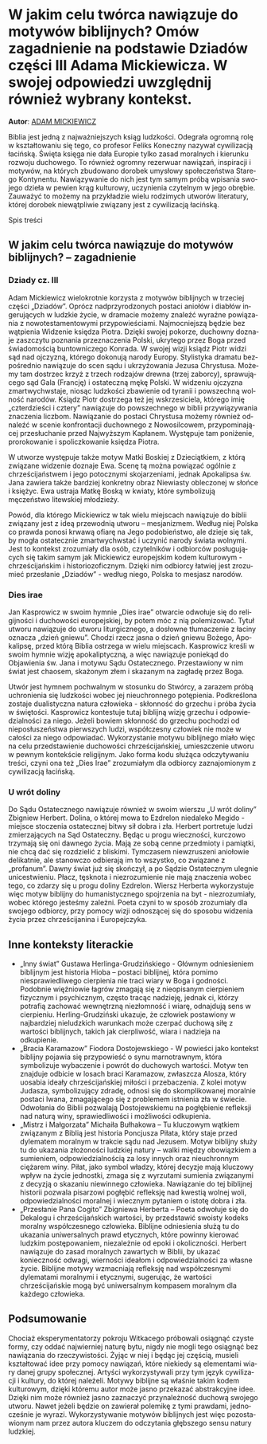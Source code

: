 # W jakim celu twórca nawiązuje do motywów biblijnych? Omów zagadnienie na podstawie Dziadów części III Adama Mickiewicza. W swojej odpowiedzi uwzględnij również wybrany kontekst.

**Autor**: [ADAM MICKIEWICZ](https://poezja.org/wz/Adam_Mickiewicz/)

Bi­blia jest jed­ną z naj­waż­niej­szych ksiąg ludz­ko­ści. Ode­gra­ła ogrom­ną rolę w kształ­to­wa­niu się tego, co pro­fe­sor Fe­liks Ko­necz­ny na­zy­wał cywilizacją łacińską. Świę­ta księ­ga nie dała Eu­ro­pie tyl­ko za­sad mo­ral­nych i kie­run­ku roz­wo­ju du­cho­we­go. To rów­nież ogrom­ny rezerwuar nawiązań, inspiracji i motywów, na któ­rych zbu­do­wa­no do­ro­bek umy­sło­wy spo­łe­czeń­stwa Sta­re­go Kon­ty­nen­tu. Na­wią­zy­wa­nie do nich jest tym sa­mym pró­bą wpi­sa­nia swo­je­go dzie­ła w pe­wien krąg kulturowy, uczy­nie­nia czy­tel­nym w jego ob­rę­bie. Za­uwa­żyć to mo­że­my na przy­kła­dzie wie­lu ro­dzi­mych utwo­rów li­te­ra­tu­ry, któ­rej do­ro­bek nie­wąt­pli­wie zwią­za­ny jest z cy­wi­li­za­cją ła­ciń­ską.

Spis treści



## W jakim celu twórca nawiązuje do motywów biblijnych? – zagadnienie

### Dziady cz. III

Adam Mic­kie­wicz wie­lo­krot­nie ko­rzy­sta z mo­ty­wów bi­blij­nych w trze­ciej czę­ści „Dzia­dów”. Oprócz nad­przy­ro­dzo­nych postaci aniołów i diabłów in­ge­ru­ją­cych w ludz­kie ży­cie, w dra­ma­cie mo­że­my zna­leźć wy­raź­ne po­wią­za­nia z no­wo­te­sta­men­to­wy­mi przy­po­wie­ścia­mi. Naj­moc­niej­szą bę­dzie bez wąt­pie­nia Widzenie księdza Piotra. Dzię­ki swo­jej pokorze, du­chow­ny do­zna­je za­szczy­tu poznania przeznaczenia Polski, ukry­te­go przez Boga przed świa­do­mo­ścią bun­tow­ni­cze­go Kon­ra­da. W swo­jej wi­zji ksiądz Piotr widzi sąd nad ojczyzną, którego dokonują narody Europy. Sty­li­sty­ka dra­ma­tu bez­po­śred­nio na­wią­zu­je do scen sądu i ukrzyżowania Jezusa Chrystusa. Mo­że­my tam do­strzec krzyż z trzech ro­dza­jów drew­na (trzej za­bor­cy), spra­wu­ją­ce­go sąd Gala (Fran­cję) i osta­tecz­ną mękę Pol­ski. W widzeniu ojczyzna zmartwychwstaje, nio­sąc ludz­ko­ści zba­wie­nie od ty­ra­nii i po­wszech­ną wol­ność na­ro­dów. Ksiądz Piotr do­strze­ga też jej wskrze­si­cie­la, któ­re­go imię „czterdzieści i cztery” na­wią­zu­je do po­wszech­ne­go w bi­blii przy­wią­zy­wa­nia zna­cze­nia licz­bom. Nawiązanie do postaci Chrystusa mo­że­my rów­nież od­na­leźć w sce­nie konfrontacji duchownego z Nowosilcowem, przy­po­mi­na­ją­cej prze­słu­cha­nie przed Naj­wyż­szym Ka­pła­nem. Wy­stę­pu­je tam poniżenie, prorokowanie i spoliczkowanie księdza Piotra.

W utwo­rze wy­stę­pu­je tak­że mo­tyw Matki Boskiej z Dzieciątkiem, z któ­rą zwią­za­ne wi­dze­nie do­zna­je Ewa. Sce­nę tą moż­na po­wią­zać ogól­nie z chrze­ści­jań­stwem i jego po­tocz­ny­mi sko­ja­rze­nia­mi, jed­nak Apokalipsa św. Jana za­wie­ra tak­że bar­dziej kon­kret­ny obraz Niewiasty obleczonej w słońce i księżyc. Ewa ustra­ja Mat­kę Bo­ską w kwia­ty, któ­re sym­bo­li­zu­ją męczeństwo litewskiej młodzieży.



Po­wód, dla któ­re­go Mic­kie­wicz w tak wie­lu miej­scach na­wią­zu­je do bi­blii zwią­za­ny jest z ideą prze­wod­nią utwo­ru – mesjanizmem. We­dług niej Pol­ska co praw­da ponosi krwawą ofiarę na Jego po­do­bień­stwo, ale dzieje się tak, by mogła ostatecznie zmartwychwstać i uczynić narody świata wolnymi. Jest to kon­tekst zro­zu­mia­ły dla osób, czy­tel­ni­ków i od­bior­ców po­słu­gu­ją­cych się ta­kim sa­mym jak Mic­kie­wicz eu­ro­pej­skim kodem kulturowym - chrze­ści­jań­skim i hi­sto­rio­zo­ficz­nym. Dzię­ki nim od­bior­cy ła­twiej jest zro­zu­mieć prze­sła­nie „Dzia­dów” - we­dług nie­go, Polska to mesjasz narodów.

### Dies irae

Jan Kasprowicz w swo­im hym­nie „Dies irae” otwar­cie od­wo­łu­je się do re­li­gij­no­ści i du­cho­wo­ści eu­ro­pej­skiej, by po­tem móc z nią polemizować. Ty­tuł utwo­ru nawiązuje do utworu liturgicznego, a do­słow­ne tłu­ma­cze­nie z ła­ci­ny ozna­cza „dzień gniewu”. Cho­dzi rzecz ja­sna o dzień gniewu Bożego, Apo­ka­lip­sę, przed któ­rą Bi­blia ostrze­ga w wie­lu miej­scach. Ka­spro­wicz kre­śli w swo­im hym­nie wizję apokaliptyczną, a więc nawiązuje poniekąd do Objawienia św. Jana i motywu Sądu Ostatecznego. Prze­sta­wio­ny w nim świat jest cha­osem, ska­żo­nym złem i ska­za­nym na za­gła­dę przez Boga.



Utwór jest hymnem pochwalnym w stosunku do Stwórcy, a za­ra­zem pró­bą uchro­nie­nia się ludz­ko­ści wo­bec jej nie­uchron­ne­go po­tę­pie­nia. Pod­kre­ślo­na zo­sta­je dualistyczna natura człowieka - skłonność do grzechu i próba życia w świętości. Ka­spro­wicz kon­te­stu­je tu­taj bi­blij­ną wi­zję grze­chu i od­po­wie­dzial­no­ści za nie­go. Jeżeli bowiem skłonność do grzechu pochodzi od nieposłuszeństwa pierwszych ludzi, współczesny człowiek nie może w całości za niego odpowiadać. Wy­ko­rzy­sta­nie mo­ty­wu bi­blij­ne­go mia­ło więc na celu przed­sta­wie­nie du­cho­wo­ści chrze­ści­jań­skiej, umiesz­cze­nie utwo­ru w pew­nym kon­tek­ście re­li­gij­nym. Jako for­ma kodu słu­żą­ca od­czy­ty­wa­niu tre­ści, czy­ni ona też „Dies Irae” zro­zu­mia­łym dla od­bior­cy za­zna­jo­mio­nym z cy­wi­li­za­cją ła­ciń­ską.

### U wrót doliny

Do Sądu Osta­tecz­ne­go na­wią­zu­je rów­nież w swo­im wier­szu „U wrót doliny” Zbigniew Herbert. Do­li­na, o któ­rej mowa to Ezdrelon niedaleko Megido - miejsce stoczenia ostatecznej bitwy sił dobra i zła. Her­bert por­tre­tu­je ludzi zmierzających na Sąd Ostateczny. Bę­dąc u pro­gu wiecz­no­ści, kur­czo­wo trzy­ma­ją się oni daw­ne­go ży­cia. Mają ze sobą cen­ne przed­mio­ty i pa­miąt­ki, nie chcą dać się roz­dzie­lić z bli­ski­mi. Tym­cza­sem nie­wzru­sze­ni aniołowie delikatnie, ale stanowczo odbierają im to wszystko, co związane z „profanum”. Daw­ny świat już się skoń­czył, a po Są­dzie Osta­tecz­nym ule­gnie uni­ce­stwie­niu. Płacz, tę­sk­no­ta i nie­zro­zu­mie­nie nie mają zna­cze­nia wo­bec tego, co zda­rzy się u pro­gu do­li­ny Ez­dre­lon. Wiersz Her­ber­ta wykorzystuje więc motyw biblijny do humanistycznego spojrzenia na byt - nie­zro­zu­mia­ły, wo­bec któ­re­go je­ste­śmy za­leż­ni. Po­eta czy­ni to w spo­sób zro­zu­mia­ły dla swo­je­go od­bior­cy, przy po­mo­cy wi­zji od­no­szą­cej się do spo­so­bu wi­dze­nia ży­cia przez chrze­ści­ja­ni­na i Eu­ro­pej­czy­ka.



## Inne konteksty literackie

- „Inny świat” Gustawa Herlinga-Grudzińskiego - Głównym odniesieniem biblijnym jest historia Hioba – postaci biblijnej, która pomimo niesprawiedliwego cierpienia nie traci wiary w Boga i godności. Podobnie więźniowie łagrów zmagają się z nieopisanym cierpieniem fizycznym i psychicznym, często tracąc nadzieję, jednak ci, którzy potrafią zachować wewnętrzną niezłomność i wiarę, odnajdują sens w cierpieniu. Herling-Grudziński ukazuje, że człowiek postawiony w najbardziej nieludzkich warunkach może czerpać duchową siłę z wartości biblijnych, takich jak cierpliwość, wiara i nadzieja na odkupienie.
- „Bracia Karamazow” Fiodora Dostojewskiego - W powieści jako kontekst biblijny pojawia się przypowieść o synu marnotrawnym, która symbolizuje wybaczenie i powrót do duchowych wartości. Motyw ten znajduje odbicie w losach braci Karamazow, zwłaszcza Alosza, który uosabia ideały chrześcijańskiej miłości i przebaczenia. Z kolei motyw Judasza, symbolizujący zdradę, odnosi się do skomplikowanej moralnie postaci Iwana, zmagającego się z problemem istnienia zła w świecie. Odwołania do Biblii pozwalają Dostojewskiemu na pogłębienie refleksji nad naturą winy, sprawiedliwości i możliwości odkupienia.
- „Mistrz i Małgorzata” Michaiła Bułhakowa – Tu kluczowym wątkiem związanym z Biblią jest historia Poncjusza Piłata, który staje przed dylematem moralnym w trakcie sądu nad Jezusem. Motyw biblijny służy tu do ukazania złożoności ludzkiej natury – walki między obowiązkiem a sumieniem, odpowiedzialnością za losy innych oraz nieuchronnym ciężarem winy. Piłat, jako symbol władzy, której decyzje mają kluczowy wpływ na życie jednostki, zmaga się z wyrzutami sumienia związanymi z decyzją o skazaniu niewinnego człowieka. Nawiązanie do tej biblijnej historii pozwala pisarzowi pogłębić refleksję nad kwestią wolnej woli, odpowiedzialności moralnej i wiecznym pytaniem o istotę dobra i zła.
- „Przesłanie Pana Cogito” Zbigniewa Herberta – Poeta odwołuje się do Dekalogu i chrześcijańskich wartości, by przedstawić swoisty kodeks moralny współczesnego człowieka. Biblijne odniesienia służą tu do ukazania uniwersalnych prawd etycznych, które powinny kierować ludzkim postępowaniem, niezależnie od epoki i okoliczności. Herbert nawiązuje do zasad moralnych zawartych w Biblii, by ukazać konieczność odwagi, wierności ideałom i odpowiedzialności za własne życie. Biblijne motywy wzmacniają refleksję nad współczesnymi dylematami moralnymi i etycznymi, sugerując, że wartości chrześcijańskie mogą być uniwersalnym kompasem moralnym dla każdego człowieka.

## Podsumowanie

Cho­ciaż eks­pe­ry­men­ta­to­rzy po­kro­ju Wit­ka­ce­go pró­bo­wa­li osią­gnąć czy­ste for­my, czy od­dać naj­wier­niej na­tu­rę bytu, ni­g­dy nie mo­gli tego osią­gnąć bez na­wią­za­nia do rze­czy­wi­sto­ści. Żyjąc w niej i bę­dąc jej czę­ścią, mu­sie­li kształ­to­wać idee przy po­mo­cy na­wią­zań, któ­re nie­kie­dy są ele­men­ta­mi wia­ry da­nej gru­py spo­łecz­nej. Ar­ty­ści wy­ko­rzy­sty­wa­li przy tym ję­zyk cy­wi­li­za­cji i kul­tu­ry, do któ­rej na­le­że­li. Motywy biblijne są właśnie takim kodem kulturowym, dzięki któremu autor może jasno przekazać abstrakcyjne idee. Dzię­ki nim może rów­nież ja­sno za­zna­czyć przy­na­leż­ność du­cho­wą swo­je­go utwo­ru. Na­wet je­że­li bę­dzie on za­wie­rał po­le­mi­kę z tymi praw­da­mi, jed­no­cze­śnie je wy­ra­zi. Wy­ko­rzy­sty­wa­nie mo­ty­wów bi­blij­nych jest więc po­zo­sta­wio­nym nam przez au­to­ra kluczem do odczytania głębszego sensu natury ludzkiej.

